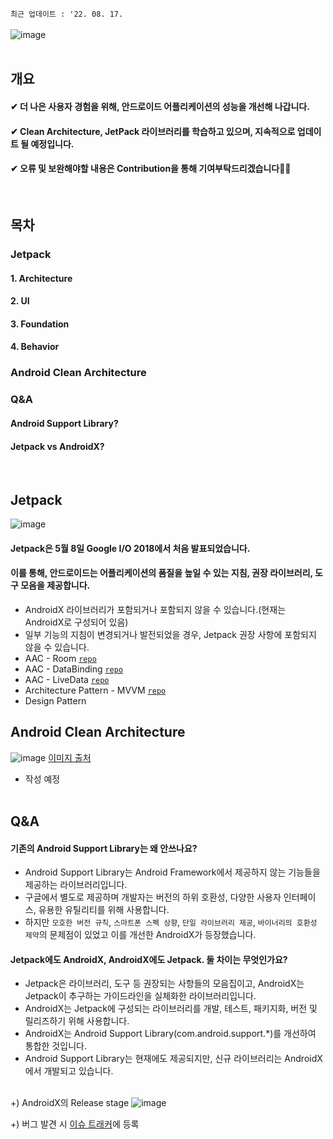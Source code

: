 `최근 업데이트 : '22. 08. 17.`  
</br>
![image](https://user-images.githubusercontent.com/86638578/184792479-0f54fc56-0463-4ba0-b43d-3e6184a3d8c8.png)  
</br>

## 개요
#### ✔ 더 나은 사용자 경험을 위해, 안드로이드 어플리케이션의 성능을 개선해 나갑니다.
#### ✔ Clean Architecture, JetPack 라이브러리를 학습하고 있으며, 지속적으로 업데이트 될 예정입니다.
#### ✔ 오류 및 보완해야할 내용은 Contribution을 통해 기여부탁드리겠습니다🙇‍♂️
</br>

## 목차
### Jetpack
#### 1. Architecture
#### 2. UI
#### 3. Foundation
#### 4. Behavior

### Android Clean Architecture

### Q&A
#### Android Support Library?
#### Jetpack vs AndroidX?
</br>

## Jetpack
![image](https://user-images.githubusercontent.com/86638578/184792585-a238e4e4-d1a0-44d7-8272-39896310c2c2.png)
#### Jetpack은 5월 8일 Google I/O 2018에서 처음 발표되었습니다.
#### 이를 통해, 안드로이드는 어플리케이션의 품질을 높일 수 있는 지침, 권장 라이브러리, 도구 모음을 제공합니다.
- AndroidX 라이브러리가 포함되거나 포함되지 않을 수 있습니다.(현재는 AndroidX로 구성되어 있음)
- 일부 기능의 지침이 변경되거나 발전되었을 경우, Jetpack 권장 사항에 포함되지 않을 수 있습니다.
- AAC - Room [`repo`](https://github.com/woongcheol/Android-Clean-Architecture-Room)
- AAC - DataBinding [`repo`](https://github.com/woongcheol/Android-Clean-Architecture-DataBinding)
- AAC - LiveData [`repo`](https://github.com/woongcheol/Android-Clean-Architecture-LiveData)
- Architecture Pattern - MVVM [`repo`](https://github.com/woongcheol/Android-Clean-Architecture-MVVM)
- Design Pattern
  </br>

## Android Clean Architecture
![image](https://user-images.githubusercontent.com/86638578/184793261-dca999cd-08ad-4b32-babf-dd412c3b0698.png)
[이미지 출처](https://github.com/falsy/react-with-clean-architecture)
- 작성 예정  
  </br>

## Q&A
#### 기존의 Android Support Library는 왜 안쓰나요?
- Android Support Library는 Android Framework에서 제공하지 않는 기능들을 제공하는 라이브러리입니다.
- 구글에서 별도로 제공하며 개발자는 버전의 하위 호환성, 다양한 사용자 인터페이스, 유용한 유틸리티를 위해 사용합니다.
- 하지만 `모호한 버전 규칙`, `스마트폰 스펙 상향`, `단일 라이브러리 제공`, `바이너리의 호환성 제약`의 문제점이 있었고 이를 개선한 AndroidX가 등장했습니다.

#### Jetpack에도 AndroidX, AndroidX에도 Jetpack. 둘 차이는 무엇인가요?
- Jetpack은 라이브러리, 도구 등 권장되는 사항들의 모음집이고, AndroidX는 Jetpack이 추구하는 가이드라인을 실체화한 라이브러리입니다.
- AndroidX는 Jetpack에 구성되는 라이브러리를 개발, 테스트, 패키지화, 버전 및 릴리즈하기 위해 사용합니다.
- AndroidX는 Android Support Library(com.android.support.*)를 개선하여 통합한 것입니다.
- Android Support Library는 현재에도 제공되지만, 신규 라이브러리는 AndroidX에서 개발되고 있습니다.  
  </br>

+) AndroidX의 Release stage
![image](https://user-images.githubusercontent.com/86638578/185006356-68cb712c-5372-4aa2-8028-52d8312a46d2.png)
</br>

+) 버그 발견 시 [이슈 트래커](https://issuetracker.google.com/issues)에 등록